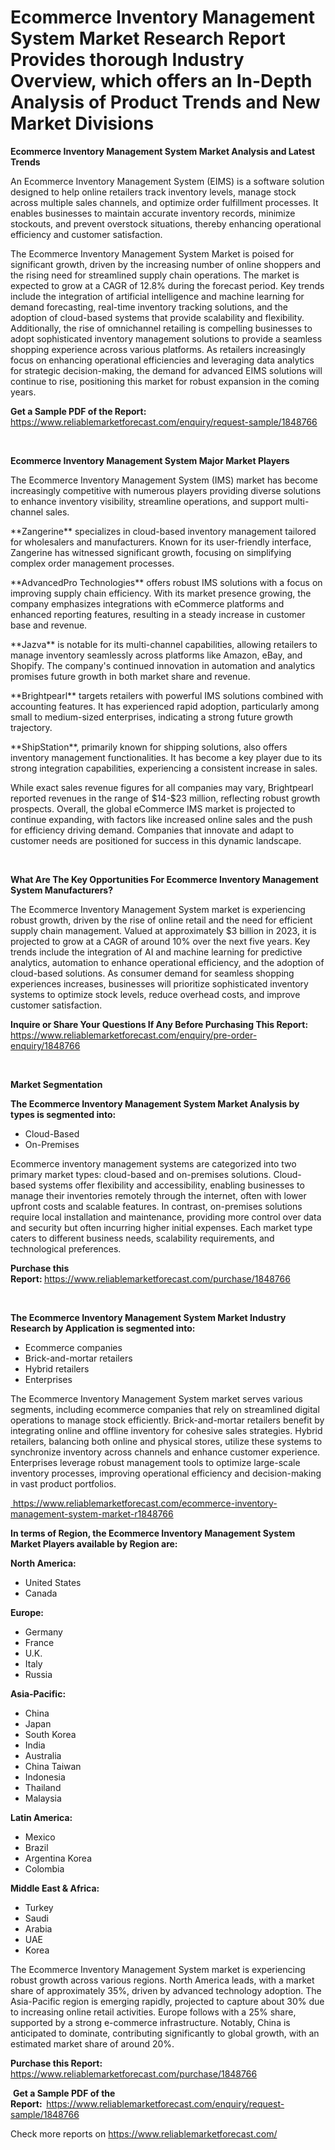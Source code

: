 <p><h1>Ecommerce Inventory Management System Market Research Report Provides thorough Industry Overview, which offers an In-Depth Analysis of Product Trends and New Market Divisions</h1></p><p><strong>Ecommerce Inventory Management System Market Analysis and Latest Trends</strong></p>
<p><p>An Ecommerce Inventory Management System (EIMS) is a software solution designed to help online retailers track inventory levels, manage stock across multiple sales channels, and optimize order fulfillment processes. It enables businesses to maintain accurate inventory records, minimize stockouts, and prevent overstock situations, thereby enhancing operational efficiency and customer satisfaction.</p><p>The Ecommerce Inventory Management System Market is poised for significant growth, driven by the increasing number of online shoppers and the rising need for streamlined supply chain operations. The market is expected to grow at a CAGR of 12.8% during the forecast period. Key trends include the integration of artificial intelligence and machine learning for demand forecasting, real-time inventory tracking solutions, and the adoption of cloud-based systems that provide scalability and flexibility. Additionally, the rise of omnichannel retailing is compelling businesses to adopt sophisticated inventory management solutions to provide a seamless shopping experience across various platforms. As retailers increasingly focus on enhancing operational efficiencies and leveraging data analytics for strategic decision-making, the demand for advanced EIMS solutions will continue to rise, positioning this market for robust expansion in the coming years.</p></p>
<p><strong>Get a Sample PDF of the Report:&nbsp;</strong> <a href="https://www.reliablemarketforecast.com/enquiry/request-sample/1848766?utm_campaign=2291&utm_medium=2&utm_source=Github&utm_content=ia&utm_term=11032025&utm_id=ecommerce-inventory-management-system">https://www.reliablemarketforecast.com/enquiry/request-sample/1848766</a></p>
<p>&nbsp;</p>
<p><strong>Ecommerce Inventory Management System Major Market Players</strong></p>
<p><p>The Ecommerce Inventory Management System (IMS) market has become increasingly competitive with numerous players providing diverse solutions to enhance inventory visibility, streamline operations, and support multi-channel sales.</p><p>**Zangerine** specializes in cloud-based inventory management tailored for wholesalers and manufacturers. Known for its user-friendly interface, Zangerine has witnessed significant growth, focusing on simplifying complex order management processes.</p><p>**AdvancedPro Technologies** offers robust IMS solutions with a focus on improving supply chain efficiency. With its market presence growing, the company emphasizes integrations with eCommerce platforms and enhanced reporting features, resulting in a steady increase in customer base and revenue.</p><p>**Jazva** is notable for its multi-channel capabilities, allowing retailers to manage inventory seamlessly across platforms like Amazon, eBay, and Shopify. The company's continued innovation in automation and analytics promises future growth in both market share and revenue.</p><p>**Brightpearl** targets retailers with powerful IMS solutions combined with accounting features. It has experienced rapid adoption, particularly among small to medium-sized enterprises, indicating a strong future growth trajectory.</p><p>**ShipStation**, primarily known for shipping solutions, also offers inventory management functionalities. It has become a key player due to its strong integration capabilities, experiencing a consistent increase in sales.</p><p>While exact sales revenue figures for all companies may vary, Brightpearl reported revenues in the range of $14-$23 million, reflecting robust growth prospects. Overall, the global eCommerce IMS market is projected to continue expanding, with factors like increased online sales and the push for efficiency driving demand. Companies that innovate and adapt to customer needs are positioned for success in this dynamic landscape.</p></p>
<p>&nbsp;</p>
<p><strong>What Are The Key Opportunities For Ecommerce Inventory Management System Manufacturers?</strong></p>
<p><p>The Ecommerce Inventory Management System market is experiencing robust growth, driven by the rise of online retail and the need for efficient supply chain management. Valued at approximately $3 billion in 2023, it is projected to grow at a CAGR of around 10% over the next five years. Key trends include the integration of AI and machine learning for predictive analytics, automation to enhance operational efficiency, and the adoption of cloud-based solutions. As consumer demand for seamless shopping experiences increases, businesses will prioritize sophisticated inventory systems to optimize stock levels, reduce overhead costs, and improve customer satisfaction.</p></p>
<p><strong>Inquire or Share Your Questions If Any Before Purchasing This Report:</strong> <a href="https://www.reliablemarketforecast.com/enquiry/pre-order-enquiry/1848766?utm_campaign=2291&utm_medium=2&utm_source=Github&utm_content=ia&utm_term=11032025&utm_id=ecommerce-inventory-management-system">https://www.reliablemarketforecast.com/enquiry/pre-order-enquiry/1848766</a></p>
<p>&nbsp;</p>
<p><strong>Market Segmentation</strong></p>
<p><strong>The Ecommerce Inventory Management System Market Analysis by types is segmented into:</strong></p>
<p><ul><li>Cloud-Based</li><li>On-Premises</li></ul></p>
<p><p>Ecommerce inventory management systems are categorized into two primary market types: cloud-based and on-premises solutions. Cloud-based systems offer flexibility and accessibility, enabling businesses to manage their inventories remotely through the internet, often with lower upfront costs and scalable features. In contrast, on-premises solutions require local installation and maintenance, providing more control over data and security but often incurring higher initial expenses. Each market type caters to different business needs, scalability requirements, and technological preferences.</p></p>
<p><strong>Purchase this Report:&nbsp;</strong><a href="https://www.reliablemarketforecast.com/purchase/1848766?utm_campaign=2291&utm_medium=2&utm_source=Github&utm_content=ia&utm_term=11032025&utm_id=ecommerce-inventory-management-system">https://www.reliablemarketforecast.com/purchase/1848766</a></p>
<p>&nbsp;</p>
<p><strong>The Ecommerce Inventory Management System Market Industry Research by Application is segmented into:</strong></p>
<p><ul><li>Ecommerce companies</li><li>Brick-and-mortar retailers</li><li>Hybrid retailers</li><li>Enterprises</li></ul></p>
<p><p>The Ecommerce Inventory Management System market serves various segments, including ecommerce companies that rely on streamlined digital operations to manage stock efficiently. Brick-and-mortar retailers benefit by integrating online and offline inventory for cohesive sales strategies. Hybrid retailers, balancing both online and physical stores, utilize these systems to synchronize inventory across channels and enhance customer experience. Enterprises leverage robust management tools to optimize large-scale inventory processes, improving operational efficiency and decision-making in vast product portfolios.</p></p>
<p><a href="https://www.reliablemarketforecast.com/ecommerce-inventory-management-system-market-r1848766?utm_campaign=2291&utm_medium=2&utm_source=Github&utm_content=ia&utm_term=11032025&utm_id=ecommerce-inventory-management-system">&nbsp;https://www.reliablemarketforecast.com/ecommerce-inventory-management-system-market-r1848766</a></p>
<p><strong>In terms of Region, the Ecommerce Inventory Management System Market Players available by Region are:</strong></p>
<p>
    <p> <strong> North America: </strong>
        <ul>
            <li>United States</li>
            <li>Canada</li>
        </ul>
        </p> 
    <p> <strong> Europe: </strong>
        <ul>
            <li>Germany</li>
            <li>France</li>
            <li>U.K.</li>
            <li>Italy</li>
            <li>Russia</li>
        </ul>
        </p> 
    <p> <strong> Asia-Pacific: </strong>
        <ul>
            <li>China</li>
            <li>Japan</li>
            <li>South Korea</li>
            <li>India</li>
            <li>Australia</li>
            <li>China Taiwan</li>
            <li>Indonesia</li>
            <li>Thailand</li>
            <li>Malaysia</li>
        </ul>
        </p> 
    <p> <strong> Latin America: </strong>
        <ul>
            <li>Mexico</li>
            <li>Brazil</li>
            <li>Argentina Korea</li>
            <li>Colombia</li>
        </ul>
        </p> 
    <p> <strong> Middle East & Africa: </strong>
        <ul>
            <li>Turkey</li>
            <li>Saudi</li>
            <li>Arabia</li>
            <li>UAE</li>
            <li>Korea</li>
        </ul>
    </p>
    </p>
<p><p>The Ecommerce Inventory Management System market is experiencing robust growth across various regions. North America leads, with a market share of approximately 35%, driven by advanced technology adoption. The Asia-Pacific region is emerging rapidly, projected to capture about 30% due to increasing online retail activities. Europe follows with a 25% share, supported by a strong e-commerce infrastructure. Notably, China is anticipated to dominate, contributing significantly to global growth, with an estimated market share of around 20%.</p></p>
<p><strong>Purchase this Report: </strong><a href="https://www.reliablemarketforecast.com/purchase/1848766?utm_campaign=2291&utm_medium=2&utm_source=Github&utm_content=ia&utm_term=11032025&utm_id=ecommerce-inventory-management-system">https://www.reliablemarketforecast.com/purchase/1848766</a></p>
<p>&nbsp;<strong>Get a Sample PDF of the Report:&nbsp;&nbsp;</strong><a href="https://www.reliablemarketforecast.com/enquiry/request-sample/1848766?utm_campaign=2291&utm_medium=2&utm_source=Github&utm_content=ia&utm_term=11032025&utm_id=ecommerce-inventory-management-system">https://www.reliablemarketforecast.com/enquiry/request-sample/1848766</a></p>
<p><strong></strong></p>
<p>Check more reports on <a href="https://www.reliablemarketforecast.com/?utm_campaign=2291&utm_medium=2&utm_source=Github&utm_content=ia&utm_term=11032025&utm_id=ecommerce-inventory-management-system">https://www.reliablemarketforecast.com/</a></p>